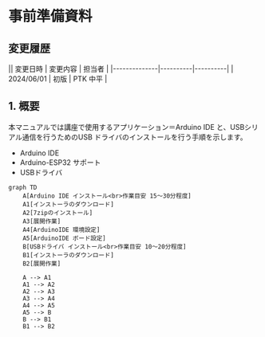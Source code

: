 # 事前準備資料

## 変更履歴

|| 変更日時     | 変更内容 | 担当者   |
|--------------|----------|----------|
| 2024/06/01   | 初版     | PTK 中平 |

## 1. 概要

本マニュアルでは講座で使用するアプリケーション＝Arduino IDE と、USBシリアル通信を行うためのUSB ドライバのインストールを行う手順を示します。

- Arduino IDE
- Arduino-ESP32 サポート
- USBドライバ


```mermaid
graph TD
    A[Arduino IDE インストール<br>作業目安 15〜30分程度]
    A1[インストーラのダウンロード]
    A2[7zipのインストール]
    A3[展開作業]
    A4[ArduinoIDE 環境設定]
    A5[ArduinoIDE ボード設定]
    B[USBドライバ インストール<br>作業目安 10〜20分程度]
    B1[インストーラのダウンロード]
    B2[展開作業]

    A --> A1
    A1 --> A2
    A2 --> A3
    A3 --> A4
    A4 --> A5
    A5 --> B
    B --> B1
    B1 --> B2
```